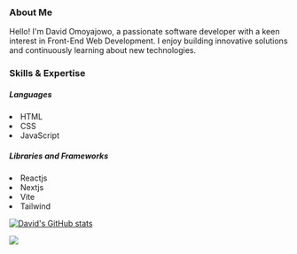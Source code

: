 ### About Me

Hello! I'm David Omoyajowo, a passionate software developer with a keen interest in Front-End Web Development. I enjoy building innovative solutions and continuously learning about new technologies.

### Skills & Expertise

<h5>Languages</h5>
<li>HTML<li>CSS<li>JavaScript
<h5>Libraries and Frameworks</h5>
<li>Reactjs<li>Nextjs<li>Vite<li>Tailwind
  
[![David's GitHub stats](https://github-readme-stats.vercel.app/api?username=damdave&theme=tokyonight)](https://github.com/damdave/github-readme-stats)

![](https://github-readme-stats.vercel.app/api/top-langs/?username=damdave&theme=tokyonight&hide_border=true&include_all_commits=true&show_icons=true)
